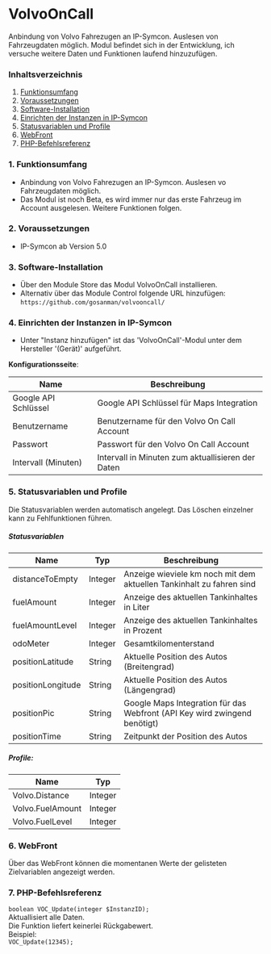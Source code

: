 # VolvoOnCall
Anbindung von Volvo Fahrezugen an IP-Symcon. Auslesen von Fahrzeugdaten möglich.
Modul befindet sich in der Entwicklung, ich versuche weitere Daten und Funktionen laufend hinzuzufügen.

### Inhaltsverzeichnis

1. [Funktionsumfang](#1-funktionsumfang)
2. [Voraussetzungen](#2-voraussetzungen)
3. [Software-Installation](#3-software-installation)
4. [Einrichten der Instanzen in IP-Symcon](#4-einrichten-der-instanzen-in-ip-symcon)
5. [Statusvariablen und Profile](#5-statusvariablen-und-profile)
6. [WebFront](#6-webfront)
7. [PHP-Befehlsreferenz](#7-php-befehlsreferenz)

### 1. Funktionsumfang

* Anbindung von Volvo Fahrezugen an IP-Symcon. Auslesen vo Fahrzeugdaten möglich.
* Das Modul ist noch Beta, es wird immer nur das erste Fahrzeug im Account ausgelesen. Weitere Funktionen folgen.

### 2. Voraussetzungen

- IP-Symcon ab Version 5.0

### 3. Software-Installation

* Über den Module Store das Modul VolvoOnCall installieren.
* Alternativ über das Module Control folgende URL hinzufügen:
`https://github.com/gosanman/volvooncall/`

### 4. Einrichten der Instanzen in IP-Symcon

- Unter "Instanz hinzufügen" ist das 'VolvoOnCall'-Modul unter dem Hersteller '(Gerät)' aufgeführt.  

__Konfigurationsseite__:

Name      | Beschreibung
--------- | ---------------------------------
Google API Schlüssel  | Google API Schlüssel für Maps Integration
Benutzername          | Benutzername für den Volvo On Call Account
Passwort              | Passwort für den Volvo On Call Account
Intervall (Minuten)   | Intervall in Minuten zum aktuallisieren der Daten 

### 5. Statusvariablen und Profile

Die Statusvariablen werden automatisch angelegt. Das Löschen einzelner kann zu Fehlfunktionen führen.

##### Statusvariablen

Name                | Typ       | Beschreibung
------------------- | --------- | ----------------
distanceToEmpty     | Integer   | Anzeige wieviele km noch mit dem aktuellen Tankinhalt zu fahren sind
fuelAmount          | Integer   | Anzeige des aktuellen Tankinhaltes in Liter
fuelAmountLevel     | Integer   | Anzeige des aktuellen Tankinhaltes in Prozent
odoMeter            | Integer   | Gesamtkilomenterstand
positionLatitude    | String    | Aktuelle Position des Autos (Breitengrad)
positionLongitude   | String    | Aktuelle Position des Autos (Längengrad)
positionPic         | String    | Google Maps Integration für das Webfront (API Key wird zwingend benötigt)
positionTime        | String    | Zeitpunkt der Position des Autos

##### Profile:

Name             | Typ
---------------- | ------- 
Volvo.Distance   | Integer
Volvo.FuelAmount | Integer
Volvo.FuelLevel  | Integer

### 6. WebFront

Über das WebFront können die momentanen Werte der gelisteten Zielvariablen angezeigt werden.

### 7. PHP-Befehlsreferenz

`boolean VOC_Update(integer $InstanzID);`  
Aktuallisiert alle Daten.  
Die Funktion liefert keinerlei Rückgabewert.  
Beispiel:  
`VOC_Update(12345);`
